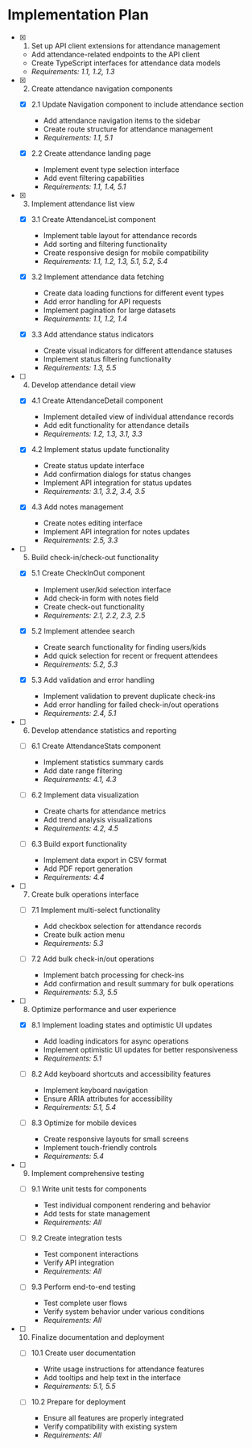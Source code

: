 # Implementation Plan

- [x] 1. Set up API client extensions for attendance management

  - Add attendance-related endpoints to the API client
  - Create TypeScript interfaces for attendance data models
  - _Requirements: 1.1, 1.2, 1.3_

- [x] 2. Create attendance navigation components

  - [x] 2.1 Update Navigation component to include attendance section

    - Add attendance navigation items to the sidebar
    - Create route structure for attendance management
    - _Requirements: 1.1, 5.1_

  - [x] 2.2 Create attendance landing page
    - Implement event type selection interface
    - Add event filtering capabilities
    - _Requirements: 1.1, 1.4, 5.1_

- [x] 3. Implement attendance list view

  - [x] 3.1 Create AttendanceList component

    - Implement table layout for attendance records
    - Add sorting and filtering functionality
    - Create responsive design for mobile compatibility
    - _Requirements: 1.1, 1.2, 1.3, 5.1, 5.2, 5.4_

  - [x] 3.2 Implement attendance data fetching

    - Create data loading functions for different event types
    - Add error handling for API requests
    - Implement pagination for large datasets
    - _Requirements: 1.1, 1.2, 1.4_

  - [x] 3.3 Add attendance status indicators
    - Create visual indicators for different attendance statuses
    - Implement status filtering functionality
    - _Requirements: 1.3, 5.5_

- [ ] 4. Develop attendance detail view

  - [x] 4.1 Create AttendanceDetail component

    - Implement detailed view of individual attendance records
    - Add edit functionality for attendance details
    - _Requirements: 1.2, 1.3, 3.1, 3.3_

  - [x] 4.2 Implement status update functionality

    - Create status update interface
    - Add confirmation dialogs for status changes
    - Implement API integration for status updates
    - _Requirements: 3.1, 3.2, 3.4, 3.5_

  - [x] 4.3 Add notes management
    - Create notes editing interface
    - Implement API integration for notes updates
    - _Requirements: 2.5, 3.3_

- [ ] 5. Build check-in/check-out functionality

  - [x] 5.1 Create CheckInOut component

    - Implement user/kid selection interface
    - Add check-in form with notes field
    - Create check-out functionality
    - _Requirements: 2.1, 2.2, 2.3, 2.5_

  - [x] 5.2 Implement attendee search

    - Create search functionality for finding users/kids
    - Add quick selection for recent or frequent attendees
    - _Requirements: 5.2, 5.3_

  - [x] 5.3 Add validation and error handling
    - Implement validation to prevent duplicate check-ins
    - Add error handling for failed check-in/out operations
    - _Requirements: 2.4, 5.1_

- [ ] 6. Develop attendance statistics and reporting

  - [ ] 6.1 Create AttendanceStats component

    - Implement statistics summary cards
    - Add date range filtering
    - _Requirements: 4.1, 4.3_

  - [ ] 6.2 Implement data visualization

    - Create charts for attendance metrics
    - Add trend analysis visualizations
    - _Requirements: 4.2, 4.5_

  - [ ] 6.3 Build export functionality
    - Implement data export in CSV format
    - Add PDF report generation
    - _Requirements: 4.4_

- [ ] 7. Create bulk operations interface

  - [ ] 7.1 Implement multi-select functionality

    - Add checkbox selection for attendance records
    - Create bulk action menu
    - _Requirements: 5.3_

  - [ ] 7.2 Add bulk check-in/out operations
    - Implement batch processing for check-ins
    - Add confirmation and result summary for bulk operations
    - _Requirements: 5.3, 5.5_

- [ ] 8. Optimize performance and user experience

  - [x] 8.1 Implement loading states and optimistic UI updates

    - Add loading indicators for async operations
    - Implement optimistic UI updates for better responsiveness
    - _Requirements: 5.1_

  - [ ] 8.2 Add keyboard shortcuts and accessibility features

    - Implement keyboard navigation
    - Ensure ARIA attributes for accessibility
    - _Requirements: 5.1, 5.4_

  - [ ] 8.3 Optimize for mobile devices
    - Create responsive layouts for small screens
    - Implement touch-friendly controls
    - _Requirements: 5.4_

- [ ] 9. Implement comprehensive testing

  - [ ] 9.1 Write unit tests for components

    - Test individual component rendering and behavior
    - Add tests for state management
    - _Requirements: All_

  - [ ] 9.2 Create integration tests

    - Test component interactions
    - Verify API integration
    - _Requirements: All_

  - [ ] 9.3 Perform end-to-end testing
    - Test complete user flows
    - Verify system behavior under various conditions
    - _Requirements: All_

- [ ] 10. Finalize documentation and deployment

  - [ ] 10.1 Create user documentation

    - Write usage instructions for attendance features
    - Add tooltips and help text in the interface
    - _Requirements: 5.1, 5.5_

  - [ ] 10.2 Prepare for deployment
    - Ensure all features are properly integrated
    - Verify compatibility with existing system
    - _Requirements: All_
